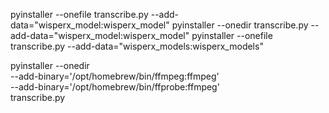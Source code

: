 pyinstaller --onefile transcribe.py --add-data="wisperx_model:wisperx_model"
pyinstaller --onedir transcribe.py --add-data="wisperx_model:wisperx_model"
 pyinstaller --onefile transcribe.py --add-data="wisperx_models:wisperx_models"

pyinstaller --onedir \
  --add-binary='/opt/homebrew/bin/ffmpeg:ffmpeg' \
  --add-binary='/opt/homebrew/bin/ffprobe:ffmpeg' \
  transcribe.py